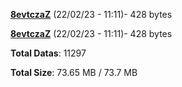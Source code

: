[**8evtczaZ**](/data/8evtczaZ.txt) (22/02/23 - 11:11)- 428 bytes

[**8evtczaZ**](/data/8evtczaZ.txt) (22/02/23 - 11:11)- 428 bytes

**Total Datas**: 11297

**Total Size**: 73.65 MB / 73.7 MB